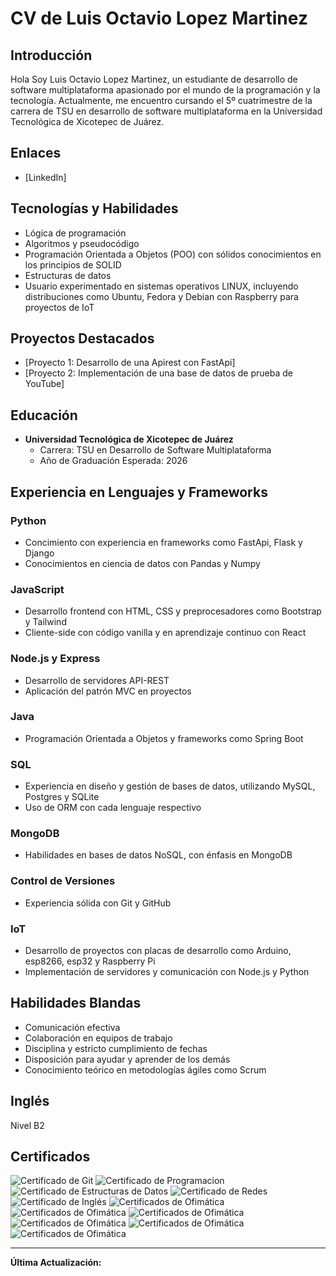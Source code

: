 # CV de Luis Octavio Lopez Martinez

## Introducción
Hola Soy Luis Octavio Lopez Martinez, un estudiante de desarrollo de software multiplataforma apasionado por el mundo de la programación y la tecnología. Actualmente, me encuentro cursando el 5º cuatrimestre de la carrera de TSU en desarrollo de software multiplataforma en la Universidad Tecnológica de Xicotepec de Juárez.

## Enlaces
- [LinkedIn]

## Tecnologías y Habilidades
- Lógica de programación
- Algoritmos y pseudocódigo
- Programación Orientada a Objetos (POO) con sólidos conocimientos en los principios de SOLID
- Estructuras de datos
- Usuario experimentado en sistemas operativos LINUX, incluyendo distribuciones como Ubuntu, Fedora y Debian con Raspberry para proyectos de IoT

## Proyectos Destacados
- [Proyecto 1: Desarrollo de una Apirest con FastApi]
- [Proyecto 2: Implementación de una base de datos de prueba de YouTube]

## Educación
- **Universidad Tecnológica de Xicotepec de Juárez**
  - Carrera: TSU en Desarrollo de Software Multiplataforma
  - Año de Graduación Esperada: 2026

## Experiencia en Lenguajes y Frameworks  
### Python
- Concimiento con experiencia en frameworks como FastApi, Flask y Django
- Conocimientos en ciencia de datos con Pandas y Numpy

### JavaScript
- Desarrollo frontend con HTML, CSS y preprocesadores como Bootstrap y Tailwind
- Cliente-side con código vanilla y en aprendizaje continuo con React

### Node.js y Express
- Desarrollo de servidores API-REST
- Aplicación del patrón MVC en proyectos

### Java
- Programación Orientada a Objetos y frameworks como Spring Boot

### SQL
- Experiencia en diseño y gestión de bases de datos, utilizando MySQL, Postgres y SQLite
- Uso de ORM con cada lenguaje respectivo

### MongoDB
- Habilidades en bases de datos NoSQL, con énfasis en MongoDB

### Control de Versiones
- Experiencia sólida con Git y GitHub

### IoT
- Desarrollo de proyectos con placas de desarrollo como Arduino, esp8266, esp32 y Raspberry Pi
- Implementación de servidores y comunicación con Node.js y Python

## Habilidades Blandas
- Comunicación efectiva
- Colaboración en equipos de trabajo
- Disciplina y estricto cumplimiento de fechas
- Disposición para ayudar y aprender de los demás
- Conocimiento teórico en metodologías ágiles como Scrum

## Inglés
Nivel B2

## Certificados
![Certificado de Git](/images/Cgit.png)
![Certificado de Programacion](/images/Cpr.png)
![Certificado de Estructuras de Datos](/images/Cpoo.png)
![Certificado de Redes](/images/Cnet.png)
![Certificado de Inglés](/images/Cen.png)
![Certificados de Ofimática](/images/A1/A1-1.png)
![Certificados de Ofimática](/images/A2/A2-1.png)
![Certificados de Ofimática](/images/A3/A3-1.png)
![Certificados de Ofimática](/images/C1/C1-1.png)
![Certificados de Ofimática](/images/C2/C2-1.png)
![Certificados de Ofimática](/images/C3/C3-1.png)

<!-- ![Certificado de Node](/images/Cpoo.pdf) -->


---

**Última Actualización:** 
